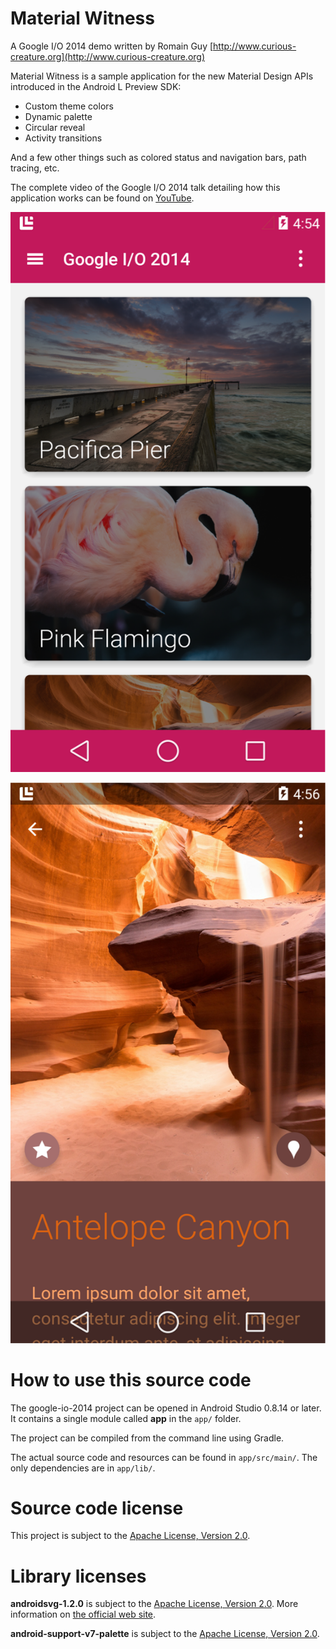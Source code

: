 Material Witness
================

A Google I/O 2014 demo written by Romain Guy [http://www.curious-creature.org](http://www.curious-creature.org)

Material Witness is a sample application for the new Material Design APIs introduced in the Android L Preview SDK:

* Custom theme colors
* Dynamic palette
* Circular reveal
* Activity transitions

And a few other things such as colored status and navigation bars, path tracing, etc.

The complete video of the Google I/O 2014 talk detailing how this application works can be found on [YouTube](https://www.youtube.com/watch?v=97SWYiRtF0Y&feature=youtu.be).

![Material Witness](art/MaterialWitness1.png)

![Material Witness](art/MaterialWitness2.png)

How to use this source code
===========================

The google-io-2014 project can be opened in Android Studio 0.8.14 or later. It contains a single module
called **app** in the `app/` folder.

The project can be compiled from the command line using Gradle.

The actual source code and resources can be found in `app/src/main/`. The only dependencies are in `app/lib/`.

Source code license
===================

This project is subject to the [Apache License, Version 2.0](http://apache.org/licenses/LICENSE-2.0.html).

Library licenses
================

__androidsvg-1.2.0__ is subject to the [Apache License, Version 2.0](http://apache.org/licenses/LICENSE-2.0.html).
More information on [the official web site](https://code.google.com/p/androidsvg/).

__android-support-v7-palette__ is subject to the [Apache License, Version 2.0](http://apache.org/licenses/LICENSE-2.0.html).
